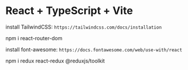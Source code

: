 # React + TypeScript + Vite


install TailwindCSS: `https://tailwindcss.com/docs/installation`

npm i react-router-dom

install font-awesome: `https://docs.fontawesome.com/web/use-with/react`

npm i redux react-redux @reduxjs/toolkit
